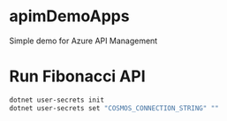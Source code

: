 # apimDemoApps
Simple demo for Azure API Management


# Run Fibonacci API

```bash
dotnet user-secrets init
dotnet user-secrets set "COSMOS_CONNECTION_STRING" ""
```
